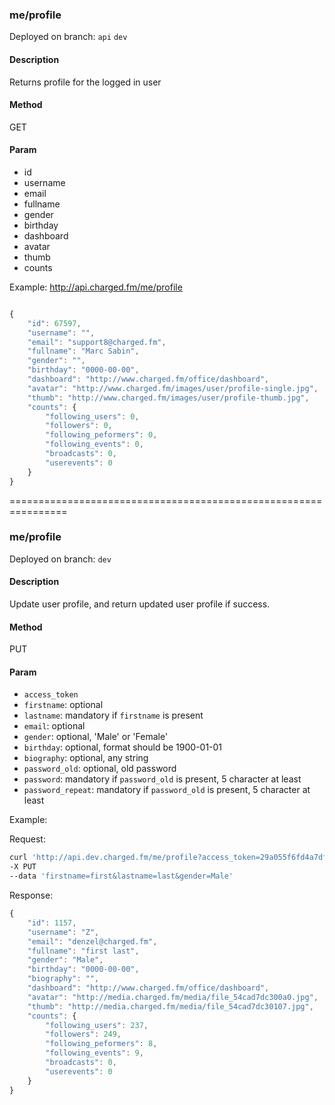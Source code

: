 ### **me/profile**

Deployed on branch: `api` `dev`

#### **Description**

Returns profile for the logged in user

#### **Method**

GET

#### **Param**

- id
- username
- email
- fullname
- gender
- birthday
- dashboard
- avatar
- thumb
- counts

Example:
http://api.charged.fm/me/profile

```javascript

{
    "id": 67597,
    "username": "",
    "email": "support8@charged.fm",
    "fullname": "Marc Sabin",
    "gender": "",
    "birthday": "0000-00-00",
    "dashboard": "http://www.charged.fm/office/dashboard",
    "avatar": "http://www.charged.fm/images/user/profile-single.jpg",
    "thumb": "http://www.charged.fm/images/user/profile-thumb.jpg",
    "counts": {
        "following_users": 0,
        "followers": 0,
        "following_peformers": 0,
        "following_events": 0,
        "broadcasts": 0,
        "userevents": 0
    }
}
```

================================================================

### **me/profile**

Deployed on branch: `dev`

#### **Description**

Update user profile, and return updated user profile if success.

#### **Method**

PUT

#### **Param**

- `access_token`
- `firstname`: optional
- `lastname`: mandatory if `firstname` is present
- `email`: optional
- `gender`: optional, 'Male' or 'Female'
- `birthday`: optional, format should be 1900-01-01
- `biography`: optional, any string
- `password_old`: optional, old password
- `password`: mandatory if `password_old` is present, 5 character at least
- `password_repeat`: mandatory if `password_old` is present, 5 character at least

Example:

Request:

```sh
curl 'http://api.dev.charged.fm/me/profile?access_token=29a055f6fd4a7df45854b38343aa5b1eedb44242'
-X PUT
--data 'firstname=first&lastname=last&gender=Male'
```

Response:

```javascript
{
    "id": 1157,
    "username": "Z",
    "email": "denzel@charged.fm",
    "fullname": "first last",
    "gender": "Male",
    "birthday": "0000-00-00",
    "biography": "",
    "dashboard": "http://www.charged.fm/office/dashboard",
    "avatar": "http://media.charged.fm/media/file_54cad7dc300a0.jpg",
    "thumb": "http://media.charged.fm/media/file_54cad7dc30107.jpg",
    "counts": {
        "following_users": 237,
        "followers": 249,
        "following_peformers": 8,
        "following_events": 9,
        "broadcasts": 0,
        "userevents": 0
    }
}
```


